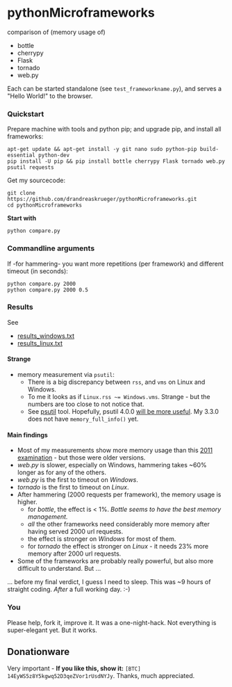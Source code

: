 # pythonMicroframeworks
comparison of (memory usage of) 
* bottle 
* cherrypy 
* Flask 
* tornado 
* web.py

Each can be started standalone (see ``test_frameworkname.py``), and serves a "Hello World!" to the browser.
 
### Quickstart

Prepare machine with tools and python pip; and upgrade pip, and install all frameworks:

    apt-get update && apt-get install -y git nano sudo python-pip build-essential python-dev
    pip install -U pip && pip install bottle cherrypy Flask tornado web.py psutil requests
    
Get my sourcecode:

    git clone https://github.com/drandreaskrueger/pythonMicroframeworks.git
    cd pythonMicroframeworks
    
**Start with**

    python compare.py 
    
    
### Commandline arguments
If -for hammering- you want more repetitions (per framework) and different timeout (in seconds):

    python compare.py 2000
    python compare.py 2000 0.5
    

### Results

See
* [results_windows.txt](results_windows.txt)
* [results_linux.txt](results_linux.txt)


#### Strange
* memory measurement via ``psutil``:
  * There is a big discrepancy between ``rss``, and ``vms`` on Linux and Windows.
  * To me it looks as if ``Linux.rss ~= Windows.vms``. Strange - but the numbers are too close to not notice that. 
  * See [psutil](http://pythonhosted.org/psutil/#psutil.Process.memory_info) tool. Hopefully, psutil 4.0.0 [will be more useful](http://pythonhosted.org/psutil/#psutil.Process.memory_full_info). My 3.3.0 does not have ``memory_full_info()`` yet.

#### Main findings
* Most of my measurements show more memory usage than this [2011 examination](http://nuald.blogspot.de/2011/08/web-application-framework-comparison-by.html) - but those were older versions.
* *web.py* is slower, especially on Windows, hammering takes ~60% longer as for any of the others.
* *web.py* is the first to timeout on *Windows*.
* *tornado* is the first to timeout on *Linux*.
* After hammering (2000 requests per framework), the memory usage is higher.
  * for *bottle*, the effect is < 1%. *Bottle seems to have the best memory management.*
  * *all* the other frameworks need considerably more memory after having served 2000 url requests.
  * the effect is stronger on *Windows* for most of them. 
  * for *tornado* the effect is stronger on *Linux* - it needs 23% more memory after 2000 url requests.
* Some of the frameworks are probably really powerful, but also more difficult to understand. But ...

... before my final verdict, I guess I need to sleep. This was ~9 hours of straight coding. *After* a full working day. :-) 
  

### You
Please help, fork it, improve it. It was a one-night-hack. Not everything is super-elegant yet. But it works.

## Donationware
Very important - **If you like this, show it:** `` [BTC] 14EyWS5z8Y5kgwq52D3qeZVor1rUsdNYJy ``. Thanks, much appreciated.



